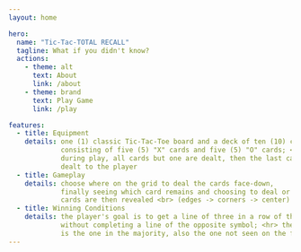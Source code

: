 ```yaml
---
layout: home

hero:
  name: "Tic-Tac-TOTAL RECALL"
  tagline: What if you didn't know?
  actions:
    - theme: alt
      text: About
      link: /about
    - theme: brand
      text: Play Game
      link: /play

features:
  - title: Equipment
    details: one (1) classic Tic-Tac-Toe board and a deck of ten (10) cards,
             consisting of five (5) "X" cards and five (5) "O" cards; <hr>
             during play, all cards but one are dealt, then the last card is
             dealt to the player
  - title: Gameplay
    details: choose where on the grid to deal the cards face-down,
             finally seeing which card remains and choosing to deal or discard it; <hr>
             cards are then revealed <br> (edges -> corners -> center) with bidding between reveals
  - title: Winning Conditions
    details: the player's goal is to get a line of three in a row of their symbol,
             without completing a line of the opposite symbol; <hr> the player's symbol
             is the one in the majority, also the one not seen on the final card
---
```


<!--
Copyright (c) 2025 Kevin Damm
MIT License

Permission is hereby granted, free of charge, to any person obtaining a copy
of this software and associated documentation files (the "Software"), to deal
in the Software without restriction, including without limitation the rights
to use, copy, modify, merge, publish, distribute, sublicense, and/or sell
copies of the Software, and to permit persons to whom the Software is
furnished to do so, subject to the following conditions:

The above copyright notice and this permission notice shall be included in all
copies or substantial portions of the Software.

THE SOFTWARE IS PROVIDED "AS IS", WITHOUT WARRANTY OF ANY KIND, EXPRESS OR
IMPLIED, INCLUDING BUT NOT LIMITED TO THE WARRANTIES OF MERCHANTABILITY,
FITNESS FOR A PARTICULAR PURPOSE AND NONINFRINGEMENT. IN NO EVENT SHALL THE
AUTHORS OR COPYRIGHT HOLDERS BE LIABLE FOR ANY CLAIM, DAMAGES OR OTHER
LIABILITY, WHETHER IN AN ACTION OF CONTRACT, TORT OR OTHERWISE, ARISING FROM,
OUT OF OR IN CONNECTION WITH THE SOFTWARE OR THE USE OR OTHER DEALINGS IN THE
SOFTWARE.
-->

<!--@include: ./rules.md-->

<style>
hr {
  display: block;
  height: 1px;
  border: 0;
  border-top: 1px solid #424969;
  background-color: unset;
}

h1:not(.heading) {
  padding-top: 1em;
  margin-top: 2em;
  border-top: 1px solid #424969;
}
</style>
